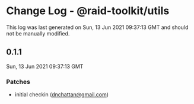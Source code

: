 # Change Log - @raid-toolkit/utils

This log was last generated on Sun, 13 Jun 2021 09:37:13 GMT and should not be manually modified.

<!-- Start content -->

## 0.1.1

Sun, 13 Jun 2021 09:37:13 GMT

### Patches

- initial checkin (dnchattan@gmail.com)
